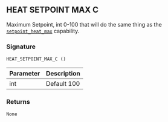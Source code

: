 ## HEAT SETPOINT MAX C

Maximum Setpoint, int 0-100 that will do the same thing as the [`setpoint_heat_max`][1] capability.


### Signature

`HEAT_SETPOINT_MAX_C ()`


| Parameter | Description |
| --- | --- |
| int | Default 100 |


### Returns

`None`

[1]:	https://snap-one.github.io/docs-driverworks-proxyprotocol/#thermostat-capabilities